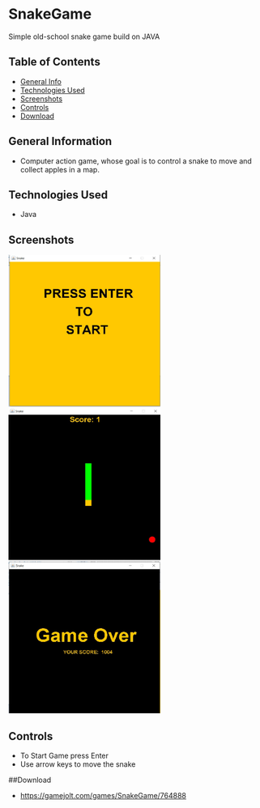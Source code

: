 # SnakeGame
Simple old-school snake game build on JAVA


## Table of Contents
* [General Info](#general-information)
* [Technologies Used](#technologies-used)
* [Screenshots](#screenshots)
* [Controls](#controls)
* [Download](#download)



## General Information
- Computer action game, whose goal is to control a snake to move and collect apples in a map.


## Technologies Used
- Java



## Screenshots
<img src="https://raw.githubusercontent.com/Malyushki/SnakeGame/main/img/StartGame.jpg" width="300" height="300" />
<img src="https://raw.githubusercontent.com/Malyushki/SnakeGame/main/img/GameRun.jpg" width="300" height="300" />
<img src="https://raw.githubusercontent.com/Malyushki/SnakeGame/main/img/GameOver.jpg" width="300" height="300" />




## Controls
- To Start Game press Enter
- Use arrow keys to move the snake

##Download
- https://gamejolt.com/games/SnakeGame/764888

